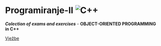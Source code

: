 # Programiranje-II 		![C++](https://img.shields.io/badge/c++-%2300599C.svg?style=for-the-badge&logo=c%2B%2B&logoColor=white)


***Colection of exams and exercises*** - **OBJECT-ORIENTED PROGRAMMING in C++**

[Vježbe](https://github.com/Ensar01/Programiranje-II/tree/main/Vje%C5%BEbe)
